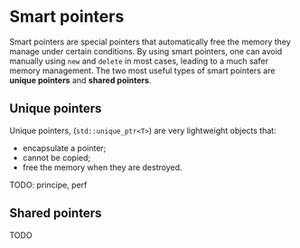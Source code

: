 # Smart pointers

Smart pointers are special pointers that automatically free the memory they manage under certain conditions.
By using smart pointers, one can avoid manually using `new` and `delete` in most cases, leading to a much safer memory management.
The two most useful types of smart pointers are **unique pointers** and **shared pointers**.


## Unique pointers

Unique pointers, (`std::unique_ptr<T>`) are very lightweight objects that:
* encapsulate a pointer;
* cannot be copied;
* free the memory when they are destroyed.

TODO: principe, perf


## Shared pointers

TODO
